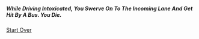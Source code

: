 ##### While Driving Intoxicated, You Swerve On To The Incoming Lane And Get Hit By A Bus. You Die.


[Start Over](intro.md)